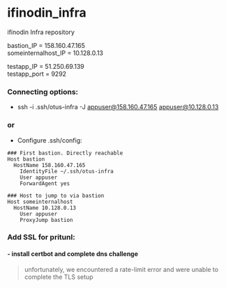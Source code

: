 # ifinodin_infra
ifinodin Infra repository

bastion_IP = 158.160.47.165  
someinternalhost_IP = 10.128.0.13

testapp_IP = 51.250.69.139  
testapp_port = 9292

### Connecting options:
- ssh -i .ssh/otus-infra -J  appuser@158.160.47.165 appuser@10.128.0.13
### or
- Configure .ssh/config:
```
### First bastion. Directly reachable
Host bastion
  HostName 158.160.47.165
    IdentityFile ~/.ssh/otus-infra
    User appuser
    ForwardAgent yes

### Host to jump to via bastion
Host someinternalhost
  HostName 10.128.0.13
    User appuser
    ProxyJump bastion
```
### Add SSL for pritunl:
#### - install certbot and complete dns challenge
> unfortunately, we encountered a rate-limit error and were unable to complete the TLS setup

